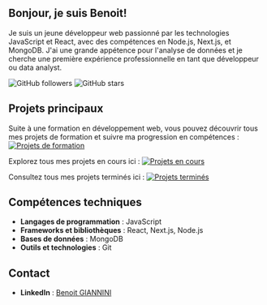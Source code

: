 ## Bonjour, je suis Benoit!

Je suis un jeune développeur web passionné par les technologies JavaScript et React, avec des compétences en Node.js, Next.js, et MongoDB. J'ai une grande appétence pour l'analyse de données et je cherche une première expérience professionnelle en tant que développeur ou data analyst.

![GitHub followers](https://img.shields.io/github/followers/Faooel?label=Follow&style=social) ![GitHub stars](https://img.shields.io/github/stars/Faooel?style=social)

## Projets principaux

Suite à une formation en développement web, vous pouvez découvrir tous mes projets de formation et suivre ma progression en compétences : 
[![Projets de formation](https://img.shields.io/badge/Projets%20de%20formation-Voir%20les%20projets-brightgreen?style=for-the-badge&logo=github)](https://github.com/stars/Faooel/lists/capsule)

Explorez tous mes projets en cours ici :
[![Projets en cours](https://img.shields.io/badge/Projets%20en%20cours-Voir%20les%20projets-blue?style=for-the-badge&logo=github)](https://github.com/stars/Faooel/lists/en-cours)

Consultez tous mes projets terminés ici :
[![Projets terminés](https://img.shields.io/badge/Projets%20termin%C3%A9s-Explorez%20tous%20mes%20projets%20termin%C3%A9s-success?style=for-the-badge&logo=github)](https://github.com/stars/Faooel/lists/x)

## Compétences techniques

- **Langages de programmation** : JavaScript
- **Frameworks et bibliothèques** : React, Next.js, Node.js
- **Bases de données** : MongoDB
- **Outils et technologies** : Git

## Contact

- **LinkedIn** : [Benoit GIANNINI](https://www.linkedin.com/in/jeandupont)
